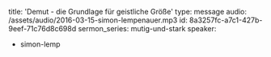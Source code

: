 title: 'Demut - die Grundlage für geistliche Größe'
type: message
audio: /assets/audio/2016-03-15-simon-lempenauer.mp3
id: 8a3257fc-a7c1-427b-9eef-71c76d8c698d
sermon_series: mutig-und-stark
speaker:
  - simon-lemp
